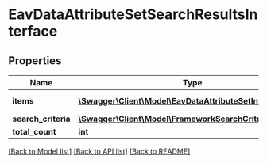 # EavDataAttributeSetSearchResultsInterface

## Properties
Name | Type | Description | Notes
------------ | ------------- | ------------- | -------------
**items** | [**\Swagger\Client\Model\EavDataAttributeSetInterface[]**](EavDataAttributeSetInterface.md) | Attribute sets list. | 
**search_criteria** | [**\Swagger\Client\Model\FrameworkSearchCriteriaInterface**](FrameworkSearchCriteriaInterface.md) |  | 
**total_count** | **int** | Total count. | 

[[Back to Model list]](../README.md#documentation-for-models) [[Back to API list]](../README.md#documentation-for-api-endpoints) [[Back to README]](../README.md)


